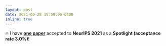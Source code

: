 ```yaml
---
layout: post
date: 2021-09-28 15:59:00-0400
inline: true
---
```


:fire:
I have <strong>[one paper](http://arxiv.org/abs/xxxxxx)</strong>
accepted to <strong>NeurIPS 2021</strong> as a <strong> Spotlight (acceptance rate 3.0%)</strong>!
